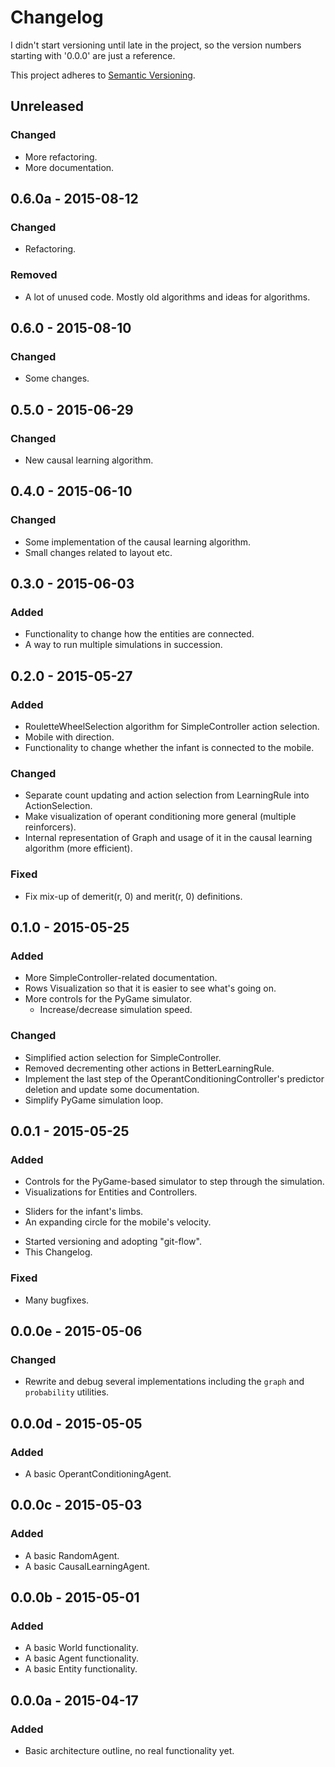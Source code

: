 # Changelog

I didn't start versioning until late in the project, so the version numbers
starting with '0.0.0' are just a reference.

This project adheres to [Semantic Versioning](http://semver.org/).

## Unreleased
### Changed
- More refactoring.
- More documentation.

## 0.6.0a - 2015-08-12
### Changed
- Refactoring.

### Removed
- A lot of unused code. Mostly old algorithms and ideas for algorithms.

## 0.6.0 - 2015-08-10
### Changed
- Some changes.

## 0.5.0 - 2015-06-29
### Changed
- New causal learning algorithm.

## 0.4.0 - 2015-06-10
### Changed
- Some implementation of the causal learning algorithm.
- Small changes related to layout etc.

## 0.3.0 - 2015-06-03
### Added
- Functionality to change how the entities are connected.
- A way to run multiple simulations in succession.

## 0.2.0 - 2015-05-27
### Added
- RouletteWheelSelection algorithm for SimpleController action selection.
- Mobile with direction.
- Functionality to change whether the infant is connected to the mobile.

### Changed
- Separate count updating and action selection from LearningRule into ActionSelection.
- Make visualization of operant conditioning more general (multiple reinforcers).
- Internal representation of Graph and usage of it in the causal learning algorithm (more efficient).

### Fixed
- Fix mix-up of demerit(r, 0) and merit(r, 0) definitions.

## 0.1.0 - 2015-05-25
### Added
- More SimpleController-related documentation.
- Rows Visualization so that it is easier to see what's going on.
- More controls for the PyGame simulator.
  + Increase/decrease simulation speed.

### Changed
- Simplified action selection for SimpleController.
- Removed decrementing other actions in BetterLearningRule.
- Implement the last step of the OperantConditioningController's predictor deletion and update some documentation.
- Simplify PyGame simulation loop.

## 0.0.1 - 2015-05-25
### Added
- Controls for the PyGame-based simulator to step through the simulation.
- Visualizations for Entities and Controllers.
 + Sliders for the infant's limbs.
 + An expanding circle for the mobile's velocity.
- Started versioning and adopting "git-flow".
- This Changelog.

### Fixed
- Many bugfixes.

## 0.0.0e - 2015-05-06
### Changed
- Rewrite and debug several implementations including the `graph` and `probability` utilities.

## 0.0.0d - 2015-05-05
### Added
- A basic OperantConditioningAgent.

## 0.0.0c - 2015-05-03
### Added
- A basic RandomAgent.
- A basic CausalLearningAgent.

## 0.0.0b - 2015-05-01
### Added
- A basic World functionality.
- A basic Agent functionality.
- A basic Entity functionality.

## 0.0.0a - 2015-04-17
### Added
- Basic architecture outline, no real functionality yet.
